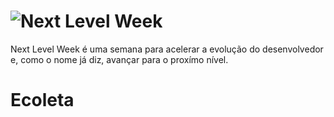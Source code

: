 # ![Next Level Week](https://lander.rocketseat.dev/uploads/nextlevelweek_18baaf82af.svg)

Next Level Week é uma semana para acelerar a evolução do desenvolvedor e, como o nome já diz, avançar para o proxímo nível.

# Ecoleta




 

